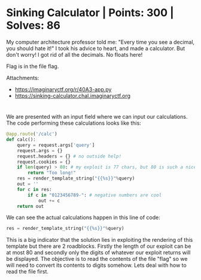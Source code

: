 # Sinking Calculator | Points: 300 | Solves: 86

My computer architecture professor told me: "Every time you see a decimal, you should hate it!" I took his advice to heart, and made a calculator. But don't worry! I got rid of all the decimals. No floats here!

Flag is in the file flag.

Attachments:
- https://imaginaryctf.org/r/40A3-app.py
- https://sinking-calculator.chal.imaginaryctf.org

#

We are presented with an input field where we can input our calculations. The code performing these calculations looks like this:

```python
@app.route('/calc')
def calc():
    query = request.args['query']
    request.args = {}
    request.headers = {} # no outside help!
    request.cookies = {}
    if len(query) > 80: # my exploit is 77 chars, but 80 is such a nice even number
        return "Too long!"
    res = render_template_string("{{%s}}"%query)
    out = ''
    for c in res:
        if c in "0123456789-": # negative numbers are cool
            out += c
    return out
```

We can see the actual calculations happen in this line of code:

```python
res = render_template_string("{{%s}}"%query)
```

This is a big indicator that the solution lies in exploiting the rendering of this template but there are 2 roadblocks. Firstly the length of our exploit can be at most 80 and secondly only the digits of whatever our exploit returns will be displayed. The objective is to read the contents of the file "flag" so we will need to convert its contents to digits somehow. Lets deal with how to read the file first. 

